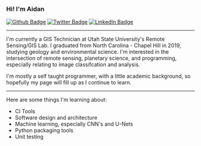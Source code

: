 ### Hi! I'm Aidan

[![Github Badge](https://img.shields.io/github/followers/acbuie?style=for-the-badge&logo=github)](https://github.com/acbuie)
[![Twitter Badge](https://img.shields.io/twitter/follow/aidan_buie?style=for-the-badge&logo=twitter)](https://twitter.com/aidan_buie)
[![LinkedIn Badge](https://img.shields.io/badge/LinkedIn-blue?style=for-the-badge&logo=linkedin)](https://www.linkedin.com/in/aidanbuie1997)

---

I'm currently a GIS Technician at Utah State University's Remote Sensing/GIS Lab. I graduated from North Carolina - Chapel Hill in 2019, studying geology and environmental science. I'm interested in the intersection of remote sensing, planetary science, and programming, especially relating to image classifcation and analysis. 

I'm mostly a self taught programmer, with a little academic background, so hopefully my page will fill up as I continue to learn. 

---

Here are some things I'm learning about: 
- CI Tools
- Software design and architecture
- Machine learning, especially CNN's and U-Nets
- Python packaging tools
- Unit testing
